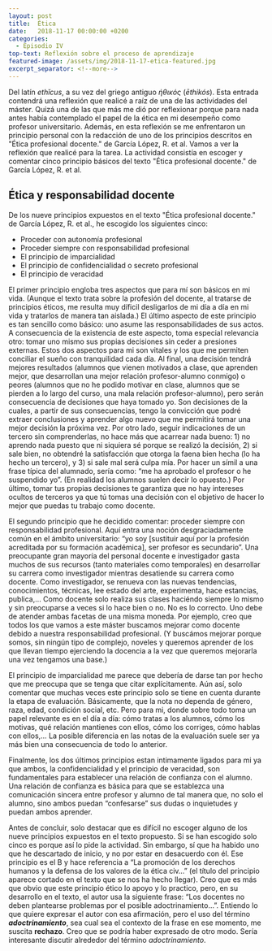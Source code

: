 ```yaml
---
layout: post
title:  Ética
date:   2018-11-17 00:00:00 +0200
categories:
  - Episodio IV
top-text: Reflexión sobre el proceso de aprendizaje
featured-image: /assets/img/2018-11-17-etica-featured.jpg
excerpt_separator: <!--more-->
---
```


Del latín *ethĭcus*, a su vez del griego antiguo *ἠθικός* (*ēthikós*). Esta entrada contendrá una reflexión que realicé a raíz de una de las actividades del máster. Quizá una de las que más me dió por reflexionar porque para nada antes había contemplado el papel de la ética en mi desempeño como profesor universitario. Además, en esta reflexión se me enfrentaron un principio personal con la redacción de uno de los principios descritos en "Ética profesional docente." de García López, R. et al. Vamos a ver la reflexión que realicé para la tarea. La actividad consistía en escoger y comentar cinco principio básicos del texto "Ética profesional docente." de García López, R. et al.

<!--more-->

## Ética y responsabilidad docente

De los nueve principios expuestos en el texto "Ética profesional docente." de García López, R. et al., he escogido los siguientes cinco:

- Proceder con autonomía profesional
- Proceder siempre con responsabilidad profesional
- El principio de imparcialidad
- El principio de confidencialidad o secreto profesional
- El principio de veracidad

El primer principio engloba tres aspectos que para mí son básicos en mi vida. (Aunque el texto trata sobre la profesión del docente, al tratarse de principios éticos, me resulta muy díficil desligarlos de mi día a día en mi vida y tratarlos de manera tan aislada.) El último aspecto de este principio es tan sencillo como básico: uno asume las responsabilidades de sus actos. A consecuencia de la existencia de este aspecto, toma especial relevancia otro: tomar uno mismo sus propias decisiones sin ceder a presiones externas. Estos dos aspectos para mi son vitales y los que me permiten conciliar el sueño con tranquilidad cada día. Al final, una decisión tendrá mejores resultados (alumnos que vienen motivados a clase, que aprenden mejor, que desarrollan una mejor relación profesor-alumno conmigo) o peores (alumnos que no he podido motivar en clase, alumnos que se pierden a lo largo del curso, una mala relación profesor-alumno), pero serán consecuencia de decisiones que haya tomado yo. Son decisiones de la cuales, a partir de sus consecuencias, tengo la convicción que podré extraer conclusiones y aprender algo nuevo que me permitirá tomar una mejor decisión la próxima vez. Por otro lado, seguir indicaciones de un tercero sin comprenderlas, no hace más que acarrear nada bueno: 1) no aprendo nada puesto que ni siquiera sé porque se realizó la decisión, 2) si sale bien, no obtendré la satisfacción que otorga la faena bien hecha (lo ha hecho un tercero), y 3) si sale mal será culpa mía. Por hacer un símil a una frase típica del alumnado, sería como: “me ha aprobado el profesor o he suspendido yo”. (En realidad los alumnos suelen decir lo opuesto.) Por último, tomar tus propias decisiones te garantiza que no hay intereses ocultos de terceros ya que tú tomas una decisión con el objetivo de hacer lo mejor que puedas tu trabajo como docente.

El segundo principio que he decidido comentar: proceder siempre con responsabilidad profesional. Aquí entra una noción desgraciadamente común en el ámbito universitario: “yo soy [sustituir aquí por la profesión acreditada por su formación académica], ser profesor es secundario”. Una preocupante gran mayoría del personal docente e investigador gasta muchos de sus recursos (tanto materiales como temporales) en desarrollar su carrera como investigador mientras desatiende su carrera como docente. Como investigador, se renueva con las nuevas tendencias, conocimientos, técnicas, lee estado del arte, experimenta, hace estancias, publica,… Como docente solo realiza sus clases haciéndo siempre lo mismo y sin preocuparse a veces si lo hace bien o no. No es lo correcto. Uno debe de atender ambas facetas de una misma moneda. Por ejemplo, creo que todos los que vamos a este máster buscamos mejorar como docente debido a nuestra responsabilidad profesional. (Y buscámos mejorar porque somos, sin ningún tipo de complejo, noveles y queremos aprender de los que llevan tiempo ejerciendo la docencia a la vez que queremos mejorarla una vez tengamos una base.)

El principio de imparcialidad me parece que debería de darse tan por hecho que me preocupa que se tenga que citar explícitamente. Aún así, solo comentar que muchas veces este principio solo se tiene en cuenta durante la etapa de evaluación. Básicamente, que la nota no dependa de género, raza, edad, condición social, etc. Pero para mi, donde sobre todo toma un papel relevante es en el día a día: cómo tratas a los alumnos, cómo los motivas, qué relación mantienes con ellos, cómo los corriges, cómo hablas con ellos,… La posible diferencia en las notas de la evaluación suele ser ya más bien una consecuencia de todo lo anterior.

Finalmente, los dos últimos principios estan intimamente ligados para mi ya que ambos, la confidencialidad y el principio de veracidad, son fundamentales para establecer una relación de confianza con el alumno. Una relación de confianza es básica para que se establezca una comunicación sincera entre profesor y alumno de tal manera que, no solo el alumno, sino ambos puedan “confesarse” sus dudas o inquietudes y puedan ambos aprender.

Antes de concluir, solo destacar que es difícil no escoger alguno de los nueve principios expuestos en el texto propuesto. Si se han escogido solo cinco es porque así lo pide la actividad. Sin embargo, sí que ha habido uno que he descartado de inicio, y no por estar en desacuerdo con él. Ese principio es el B y hace referencia a “La promoción de los derechos humanos y la defensa de los valores de la ética civ…” (el título del principio aparece cortado en el texto que se nos ha hecho llegar). Creo que es más que obvio que este principio ético lo apoyo y lo practico, pero, en su desarrollo en el texto, el autor usa la siguiente frase: “Los docentes no deben plantearse problemas por el posible adoctrinamiento…”. Entiendo lo que quiere expresar el autor con esa afirmación, pero el uso del término ***adoctrinamiento***, sea cual sea el contexto de la frase en ese momento, me suscita **rechazo**. Creo que se podría haber expresado de otro modo. Sería interesante discutir alrededor del término *adoctrinamiento*.